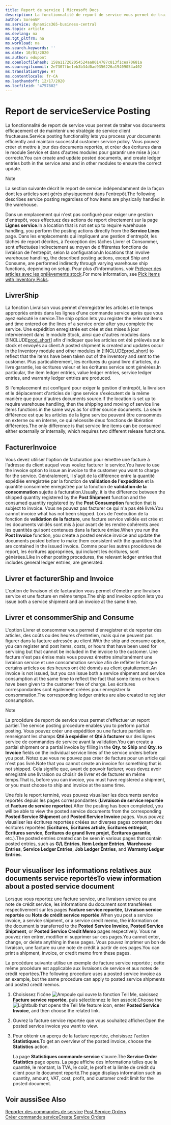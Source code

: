 ```yaml
---
title: Report de service | Microsoft Docs
description: La fonctionnalité de report de service vous permet de traiter vos documents efficacement et de maintenir une stratégie de service client fructueuse. Vous pouvez créer et mettre à jour des documents reportés, et créer des écritures dans le module Service et dans d'autres modules pour garantir une mise à jour correcte.
author: SorenGP
ms.service: dynamics365-business-central
ms.topic: article
ms.devlang: na
ms.tgt_pltfrm: na
ms.workload: na
ms.search.keywords: ''
ms.date: 10/01/2020
ms.author: edupont
ms.openlocfilehash: 158a117202054524aa8014787c813f1cea70681a
ms.sourcegitcommit: 2e7307fbe1eb3b34d0ad9356226a19409054a402
ms.translationtype: HT
ms.contentlocale: fr-CA
ms.lasthandoff: 12/17/2020
ms.locfileid: "4757802"
---
```

# <a name="service-posting"></a><span data-ttu-id="7ad97-104">Report de service</span><span class="sxs-lookup"><span data-stu-id="7ad97-104">Service Posting</span></span>
<span data-ttu-id="7ad97-105">La fonctionnalité de report de service vous permet de traiter vos documents efficacement et de maintenir une stratégie de service client fructueuse.</span><span class="sxs-lookup"><span data-stu-id="7ad97-105">Service posting functionality lets you process your documents efficiently and maintain successful customer service policy.</span></span> <span data-ttu-id="7ad97-106">Vous pouvez créer et mettre à jour des documents reportés, et créer des écritures dans le module Service et dans d'autres modules pour garantir une mise à jour correcte.</span><span class="sxs-lookup"><span data-stu-id="7ad97-106">You can create and update posted documents, and create ledger entries both in the service area and in other modules to ensure the correct update.</span></span>  

> [!NOTE]  
>  <span data-ttu-id="7ad97-107">La section suivante décrit le report de service indépendamment de la façon dont les articles sont gérés physiquement dans l'entrepôt.</span><span class="sxs-lookup"><span data-stu-id="7ad97-107">The following describes service posting regardless of how items are physically handled in the warehouse.</span></span>  
>   
>  <span data-ttu-id="7ad97-108">Dans un emplacement qui n'est pas configuré pour exiger une gestion d'entrepôt, vous effectuez des actions de report directement sur la page **Lignes service**.</span><span class="sxs-lookup"><span data-stu-id="7ad97-108">In a location that is not set up to require warehouse handling, you perform the posting actions directly from the **Service Lines** page.</span></span> <span data-ttu-id="7ad97-109">Dans les emplacements qui impliquent une gestion d'entrepôt, les tâches de report décrites, à l'exception des tâches Livrer et Consommer, sont effectuées indirectement au moyen de différentes fonctions de livraison de l'entrepôt, selon la configuration.</span><span class="sxs-lookup"><span data-stu-id="7ad97-109">In locations that involve warehouse handling, the described posting actions, except Ship and Consume, are performed indirectly through varying warehouse ship functions, depending on setup.</span></span> <span data-ttu-id="7ad97-110">Pour plus d'informations, voir [Prélever des articles avec les prélèvements stock](warehouse-how-to-pick-items-with-inventory-picks.md).</span><span class="sxs-lookup"><span data-stu-id="7ad97-110">For more information, see [Pick Items with Inventory Picks](warehouse-how-to-pick-items-with-inventory-picks.md).</span></span>  

## <a name="ship"></a><span data-ttu-id="7ad97-111">Livrer</span><span class="sxs-lookup"><span data-stu-id="7ad97-111">Ship</span></span>  
<span data-ttu-id="7ad97-112">La fonction Livraison vous permet d'enregistrer les articles et le temps appropriés entrés dans les lignes d'une commande service après que vous ayez exécuté le service.</span><span class="sxs-lookup"><span data-stu-id="7ad97-112">The ship option lets you register the relevant items and time entered on the lines of a service order after you complete the service.</span></span> <span data-ttu-id="7ad97-113">Une expédition enregistrée est crée et des mises à jour interviennent dans le module Stock, ainsi que d'autres modules dans [!INCLUDE[prod_short](includes/prod_short.md)] afin d'indiquer que les articles ont été prélevés sur le stock et envoyés au client.</span><span class="sxs-lookup"><span data-stu-id="7ad97-113">A posted shipment is created and updates occur in the Inventory module and other modules in [!INCLUDE[prod_short](includes/prod_short.md)] to reflect that the items have been taken out of the inventory and sent to the customer.</span></span> <span data-ttu-id="7ad97-114">Plus particulièrement, les écritures du grand livre d'articles, du livre garantie, les écritures valeur et les écritures service sont générées.</span><span class="sxs-lookup"><span data-stu-id="7ad97-114">In particular, the item ledger entries, value ledger entries, service ledger entries, and warranty ledger entries are produced.</span></span>  

<span data-ttu-id="7ad97-115">Si l'emplacement est configuré pour exiger la gestion d'entrepôt, la livraison et le déplacement d'articles de ligne service s'exécutent de la même manière que pour d'autres documents source.</span><span class="sxs-lookup"><span data-stu-id="7ad97-115">If the location is set up to require warehouse handling, then the shipping and moving of service line items functions in the same ways as for other source documents.</span></span> <span data-ttu-id="7ad97-116">La seule différence est que les articles de la ligne service peuvent être consommés en externe ou en interne, ce qui nécessite deux fonctions de libération différentes.</span><span class="sxs-lookup"><span data-stu-id="7ad97-116">The only difference is that service line items can be consumed either externally or internally, which requires two different release functions.</span></span>

## <a name="invoice"></a><span data-ttu-id="7ad97-117">Facturer</span><span class="sxs-lookup"><span data-stu-id="7ad97-117">Invoice</span></span>  
<span data-ttu-id="7ad97-118">Vous devez utiliser l'option de facturation pour émettre une facture à l'adresse du client auquel vous voulez facturer le service.</span><span class="sxs-lookup"><span data-stu-id="7ad97-118">You have to use the invoice option to issue an invoice to the customer you want to charge for the service.</span></span> <span data-ttu-id="7ad97-119">Généralement, il s'agit de la différence entre la quantité expédiée enregistrée par la fonction de **validation de l'expédition** et la quantité consommée enregistrée par la fonction de **validation de la consommation** sujette à facturation.</span><span class="sxs-lookup"><span data-stu-id="7ad97-119">Usually, it is the difference between the shipped quantity registered by the **Post Shipment** function and the consumed quantity registered by the **Post Consumption** function that is subject to invoice.</span></span> <span data-ttu-id="7ad97-120">Vous ne pouvez pas facturer ce qui n'a pas été livré.</span><span class="sxs-lookup"><span data-stu-id="7ad97-120">You cannot invoice what has not been shipped.</span></span> <span data-ttu-id="7ad97-121">Lors de l'exécution de la fonction de **validation de la facture**, une facture service validée est crée et les documents validés sont mis à jour avant de les rendre cohérents avec les quantités qui sont contenues dans la facture émise.</span><span class="sxs-lookup"><span data-stu-id="7ad97-121">When you run the **Post Invoice** function, you create a posted service invoice and update the documents posted before to make them consistent with the quantities that are contained in the issued invoice.</span></span> <span data-ttu-id="7ad97-122">Comme pour les autres procédures de report, les écritures appropriées, qui incluent les écritures, sont générées.</span><span class="sxs-lookup"><span data-stu-id="7ad97-122">Like in other posting procedures, the relevant ledger entries that includes general ledger entries, are generated.</span></span>  

## <a name="ship-and-invoice"></a><span data-ttu-id="7ad97-123">Livrer et facturer</span><span class="sxs-lookup"><span data-stu-id="7ad97-123">Ship and Invoice</span></span>  
<span data-ttu-id="7ad97-124">L'option de livraison et de facturation vous permet d'émettre une livraison service et une facture en même temps.</span><span class="sxs-lookup"><span data-stu-id="7ad97-124">The ship and invoice option lets you issue both a service shipment and an invoice at the same time.</span></span>  

## <a name="ship-and-consume"></a><span data-ttu-id="7ad97-125">Livrer et consommer</span><span class="sxs-lookup"><span data-stu-id="7ad97-125">Ship and Consume</span></span>  
<span data-ttu-id="7ad97-126">L'option Livrer et consommer vous permet d'enregistrer et de reporter des articles, des coûts ou des heures d'entretien, mais qui ne peuvent pas figurer dans la facture adressée au client.</span><span class="sxs-lookup"><span data-stu-id="7ad97-126">With the ship and consume option, you can register and post items, costs, or hours that have been used for servicing but that cannot be included in the invoice to the customer.</span></span> <span data-ttu-id="7ad97-127">Une facture n'est pas émise mais vous pouvez émettre simultanément une livraison service et une consommation service afin de refléter le fait que certains articles ou des heures ont été donnés au client gratuitement.</span><span class="sxs-lookup"><span data-stu-id="7ad97-127">An invoice is not issued, but you can issue both a service shipment and service consumption at the same time to reflect the fact that some items or hours have been given to the customer free of charge.</span></span> <span data-ttu-id="7ad97-128">Les écritures correspondantes sont également créées pour enregistrer la consommation.</span><span class="sxs-lookup"><span data-stu-id="7ad97-128">The corresponding ledger entries are also created to register consumption.</span></span>  

> [!NOTE]  
>  <span data-ttu-id="7ad97-129">La procédure de report de service vous permet d'effectuer un report partiel.</span><span class="sxs-lookup"><span data-stu-id="7ad97-129">The service posting procedure enables you to perform partial posting.</span></span> <span data-ttu-id="7ad97-130">Vous pouvez créer une expédition ou une facture partielle en renseignant les champs **Qté à expédier** et **Qté à facturer** sur des lignes service de commandes de service avant la validation.</span><span class="sxs-lookup"><span data-stu-id="7ad97-130">You can create a partial shipment or a partial invoice by filling in the **Qty. to Ship** and **Qty. to Invoice** fields on the individual service lines of the service orders before you post.</span></span> <span data-ttu-id="7ad97-131">Notez que vous ne pouvez pas créer de facture pour un article qui n'est pas livré.</span><span class="sxs-lookup"><span data-stu-id="7ad97-131">Note that you cannot create an invoice for something that is not shipped.</span></span> <span data-ttu-id="7ad97-132">Cela signifie que, avant de pouvoir facturer, vous devez avoir enregistré une livraison ou choisir de livrer et de facturer en même temps.</span><span class="sxs-lookup"><span data-stu-id="7ad97-132">That is, before you can invoice, you must have registered a shipment, or you must choose to ship and invoice at the same time.</span></span>  

<span data-ttu-id="7ad97-133">Une fois le report terminé, vous pouvez visualiser les documents service reportés depuis les pages correspondantes (**Livraison de service reportée** et **Facture de service reportée**).</span><span class="sxs-lookup"><span data-stu-id="7ad97-133">After the posting has been completed, you will be able to view the posted service documents from the corresponding **Posted Service Shipment** and **Posted Service Invoice** pages.</span></span> <span data-ttu-id="7ad97-134">Vous pouvez visualiser les écritures reportées créées sur diverses pages contenant des écritures reportées (**Écritures**, **Écritures article**, **Écritures entrepôt**, **Écritures service**, **Écritures de grand livre projet**, **Écritures garantie**, etc.).</span><span class="sxs-lookup"><span data-stu-id="7ad97-134">The posted entries created can be seen in various pages that contain posted entries, such as **G/L Entries**, **Item Ledger Entries**, **Warehouse Entries**, **Service Ledger Entries**, **Job Ledger Entries**, and **Warranty Ledger Entries**.</span></span>  

## <a name="to-view-information-about-a-posted-service-document"></a><span data-ttu-id="7ad97-135">Pour visualiser les informations relatives aux documents service reportés</span><span class="sxs-lookup"><span data-stu-id="7ad97-135">To view information about a posted service document</span></span>  
<span data-ttu-id="7ad97-136">Lorsque vous reportez une facture service, une livraison service ou une note de crédit service, les informations du document sont transférées respectivement sur les pages **Facture service reportée**, **Livraison service reportée** ou **Note de crédit service reportée**.</span><span class="sxs-lookup"><span data-stu-id="7ad97-136">When you post a service invoice, a service shipment, or a service credit memo, the information on the document is transferred to the **Posted Service Invoice**, **Posted Service Shipment**, or **Posted Service Credit Memo** pages respectively.</span></span> <span data-ttu-id="7ad97-137">Vous ne pouvez rien entrer, modifier ni supprimer sur ces pages.</span><span class="sxs-lookup"><span data-stu-id="7ad97-137">You cannot enter, change, or delete anything in these pages.</span></span> <span data-ttu-id="7ad97-138">Vous pouvez imprimer un bon de livraison, une facture ou une note de crédit à partir de ces pages.</span><span class="sxs-lookup"><span data-stu-id="7ad97-138">You can print a shipment, invoice, or credit memo from these pages.</span></span>  

<span data-ttu-id="7ad97-139">La procédure suivante utilise un exemple de facture service reportée ; cette même procédure est applicable aux livraisons de service et aux notes de crédit reportées.</span><span class="sxs-lookup"><span data-stu-id="7ad97-139">The following procedure uses a posted service invoice as an example, but the same procedure can apply to posted service shipments and posted credit memos.</span></span>  

1. <span data-ttu-id="7ad97-140">Choisissez l'icône ![Ampoule qui ouvre la fonction Tell Me](media/ui-search/search_small.png "Dites-moi ce que vous voulez faire"), saisissez **Facture service reportée**, puis sélectionnez le lien associé.</span><span class="sxs-lookup"><span data-stu-id="7ad97-140">Choose the ![Lightbulb that opens the Tell Me feature](media/ui-search/search_small.png "Tell me what you want to do") icon, enter **Posted Service Invoice**, and then choose the related link.</span></span>  
2. <span data-ttu-id="7ad97-141">Ouvrez la facture service reportée que vous souhaitez afficher.</span><span class="sxs-lookup"><span data-stu-id="7ad97-141">Open the posted service invoice you want to view.</span></span>  
3. <span data-ttu-id="7ad97-142">Pour obtenir un aperçu de la facture reportée, choisissez l'action **Statistiques**.</span><span class="sxs-lookup"><span data-stu-id="7ad97-142">To get an overview of the posted invoice, choose the **Statistics** action.</span></span>  

    <span data-ttu-id="7ad97-143">La page **Statistiques commande service** s'ouvre.</span><span class="sxs-lookup"><span data-stu-id="7ad97-143">The **Service Order Statistics** page opens.</span></span> <span data-ttu-id="7ad97-144">La page affiche des informations telles que la quantité, le montant, la TVA, le coût, le profit et la limite de crédit du client pour le document reporté.</span><span class="sxs-lookup"><span data-stu-id="7ad97-144">The page displays information such as quantity, amount, VAT, cost, profit, and customer credit limit for the posted document.</span></span>

## <a name="see-also"></a><span data-ttu-id="7ad97-145">Voir aussi</span><span class="sxs-lookup"><span data-stu-id="7ad97-145">See Also</span></span>  
<span data-ttu-id="7ad97-146">[Reporter des commandes de service](service-how-to-post-service-orders.md) </span><span class="sxs-lookup"><span data-stu-id="7ad97-146">[Post Service Orders](service-how-to-post-service-orders.md) </span></span>  
[<span data-ttu-id="7ad97-147">Créer commande service</span><span class="sxs-lookup"><span data-stu-id="7ad97-147">Create Service Orders</span></span>](service-how-to-create-service-orders.md)
